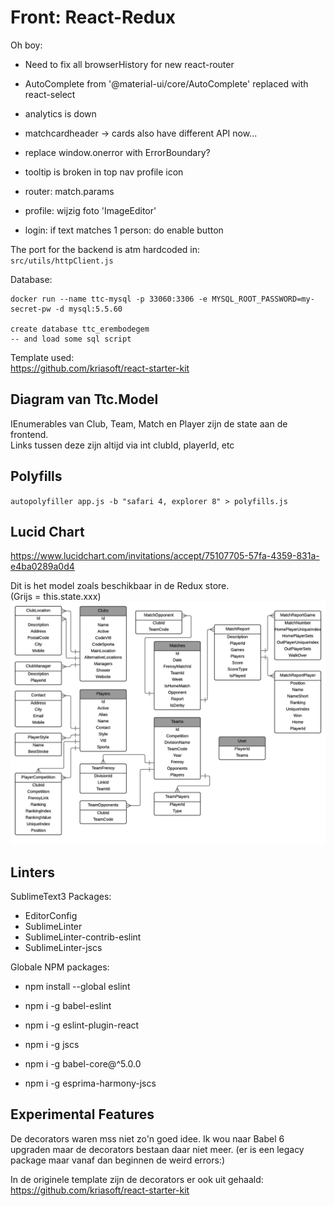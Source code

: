 Front: React-Redux
==================

Oh boy:
- Need to fix all browserHistory for new react-router
- AutoComplete from '@material-ui/core/AutoComplete' replaced with react-select
- analytics is down
- matchcardheader -> cards also have different API now...
- replace window.onerror with ErrorBoundary?
- tooltip is broken in top nav profile icon
- router: match.params
- profile: wijzig foto 'ImageEditor'

- login: if text matches 1 person: do enable button

The port for the backend is atm hardcoded in:  
`src/utils/httpClient.js`

Database:  

```
docker run --name ttc-mysql -p 33060:3306 -e MYSQL_ROOT_PASSWORD=my-secret-pw -d mysql:5.5.60

create database ttc_erembodegem
-- and load some sql script
```


Template used:  
https://github.com/kriasoft/react-starter-kit

Diagram van Ttc.Model
---------------------
IEnumerables van Club, Team, Match en Player zijn de state aan de frontend.  
Links tussen deze zijn altijd via int clubId, playerId, etc

Polyfills
---------
`autopolyfiller app.js -b "safari 4, explorer 8" > polyfills.js`

Lucid Chart
-----------
https://www.lucidchart.com/invitations/accept/75107705-57fa-4359-831a-e4ba0289a0d4

Dit is het model zoals beschikbaar in de Redux store.  
(Grijs = this.state.xxx)  
![Backend TTC.Model](ModelDiagram.png)


Linters
-------
SublimeText3 Packages:  
- EditorConfig
- SublimeLinter
- SublimeLinter-contrib-eslint
- SublimeLinter-jscs

Globale NPM packages:  
- npm install --global eslint
- npm i -g babel-eslint
- npm i -g eslint-plugin-react


- npm i -g jscs
- npm i -g babel-core@^5.0.0
- npm i -g esprima-harmony-jscs

Experimental Features
---------------------
De decorators waren mss niet zo'n goed idee.
Ik wou naar Babel 6 upgraden maar de decorators bestaan daar niet meer.
(er is een legacy package maar vanaf dan beginnen de weird errors:)

In de originele template zijn de decorators er ook uit gehaald:  
https://github.com/kriasoft/react-starter-kit
